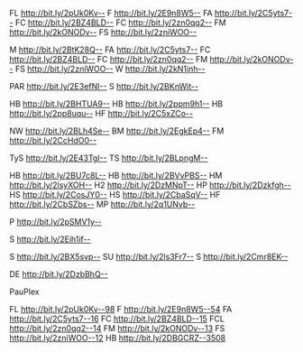 FL
http://bit.ly/2pUk0Kv--
F
http://bit.ly/2E9n8W5--
FA
http://bit.ly/2C5yts7--
FC
http://bit.ly/2BZ4BLD--
FC
http://bit.ly/2zn0qq2--
FM
http://bit.ly/2kONODv--
FS
http://bit.ly/2zniWOO--




M
http://bit.ly/2BtK28Q--
FA 
http://bit.ly/2C5yts7--
FC 
http://bit.ly/2BZ4BLD--
FC
http://bit.ly/2zn0qq2--
FM
http://bit.ly/2kONODv--
FS
http://bit.ly/2zniWOO--
W 
http://bit.ly/2kN1jnh--

PAR
http://bit.ly/2E3efNI--
S 
http://bit.ly/2BKnWit--

HB
http://bit.ly/2BHTUA9--
HB
http://bit.ly/2ppm9h1--
HB
http://bit.ly/2pp8uqu--
HF
http://bit.ly/2C5xZCo--


NW
http://bit.ly/2BLh4Se--
BM
http://bit.ly/2EgkEp4--
FM
http://bit.ly/2CcHdO0--

TyS
http://bit.ly/2E43TgI--
TS
http://bit.ly/2BLpngM--


HB
http://bit.ly/2BU7c8L--
HB
http://bit.ly/2BVvPBS--
HM
http://bit.ly/2lsyXOH--
H2
http://bit.ly/2DzMNpT--
HP
http://bit.ly/2Dzkfgh--
HS
http://bit.ly/2CosJY0--
HS
http://bit.ly/2CbaSqV--
HF
http://bit.ly/2CbSZbs--
MP
http://bit.ly/2q1UNyb--


P
http://bit.ly/2pSMV1y--

S
http://bit.ly/2Eih1if--

S
http://bit.ly/2BX5svp--
SU
http://bit.ly/2ls3Fr7--
S
http://bit.ly/2Cmr8EK--

DE
http://bit.ly/2DzbBhQ--

PauPlex

FL
http://bit.ly/2pUk0Kv--98
F
http://bit.ly/2E9n8W5--54
FA
http://bit.ly/2C5yts7--16
FC
http://bit.ly/2BZ4BLD--15
FCL
http://bit.ly/2zn0qq2--14
FM
http://bit.ly/2kONODv--13
FS
http://bit.ly/2zniWOO--12
HB
http://bit.ly/2DBGCRZ--3508
